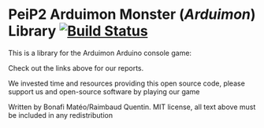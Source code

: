 # PeiP2 Arduimon Monster (*Arduimon*) Library [![Build Status](https://github.com/quentinemusee/ArduinoMonster-Peip2_Project)](https://github.com/quentinemusee/ArduinoMonster-Peip2_Project)

This is a library for the Arduimon Arduino console game:
 
Check out the links above for our reports.

We invested time and resources providing this open source code, please support us and open-source software by playing our game

Written by Bonafi Matéo/Raimbaud Quentin.
MIT license, all text above must be included in any redistribution
